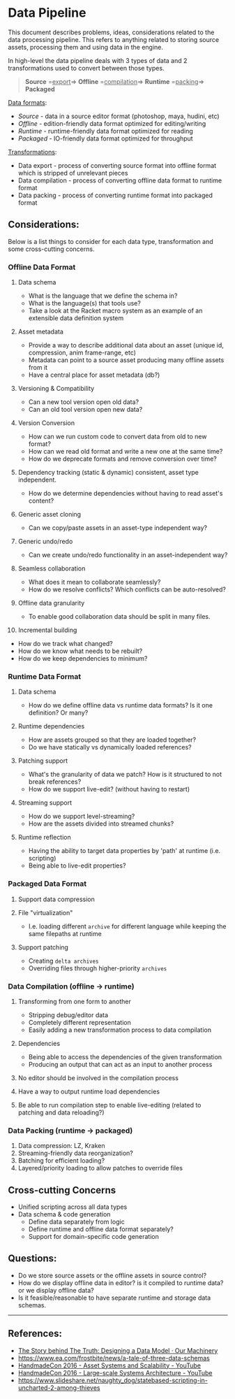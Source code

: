 # Data Pipeline

This document describes problems, ideas, considerations related to the data processing pipeline. This refers to anything related to storing source assets, processing them and using data in the engine. 

In high-level the data pipeline deals with 3 types of data and 2 transformations used to convert between those types.

> **Source** =<u>export</u>=> **Offline** =<u>compilation</u>=> **Runtime** =<u>packing</u>=> **Packaged**

<u>Data formats</u>:

- *Source* - data in a source editor format (photoshop, maya, hudini, etc)
- *Offline* - edition-friendly data format optimized for editing/writing
- *Runtime* - runtime-friendly data format optimized for reading
- *Packaged* - IO-friendly data format optimized for throughput

<u>Transformations</u>:

- Data export - process of converting source format into offline format which is stripped of unrelevant pieces
- Data compilation - process of converting offline data format to runtime format
- Data packing - process of converting runtime format into packaged format

## Considerations:

Below is a list things to consider for each data type, transformation and some cross-cutting concerns.

### Offline Data Format

1. Data schema

   - What is the language that we define the schema in?
   - What is the language(s) that tools use?
   - Take a look at the Racket macro system as an example of an extensible data definition system

2. Asset metadata

   - Provide a way to describe additional data about an asset (unique id, compression, anim frame-range, etc)
   - Metadata can point to a source asset producing many offline assets from it
   - Have a central place for asset metadata (db?)

3. Versioning & Compatibility

   - Can a new tool version open old data?
   - Can an old tool version open new data?

4. Version Conversion

   - How can we run custom code to convert data from old to new format?
   - How can we read old format and write a new one at the same time?
   - How do we deprecate formats and remove conversion over time?

5. Dependency tracking (static & dynamic) consistent, asset type independent.

   - How do we determine dependencies without having to read asset's content?

6. Generic asset cloning

   - Can we copy/paste assets in an asset-type independent way?

7. Generic undo/redo

   - Can we create undo/redo functionality in an asset-independent way?

8. Seamless collaboration

   - What does it mean to collaborate seamlessly?
   - How do we resolve conflicts? Which conflicts can be auto-resolved?

9. Offline data granularity

   - To enable good collaboration data should be split in many files.

10. Incremental building

   - How do we track what changed?
   - How do we know what needs to be rebuilt?
   - How do we keep dependencies to minimum?

### Runtime Data Format

1. Data schema

   - How do we define offline data vs runtime data formats? Is it one definition? Or many?

2. Runtime dependencies

   - How are assets grouped so that they are loaded together?
   - Do we have statically vs dynamically loaded references?

3. Patching support

   - What's the granularity of data we patch? How is it structured to not break references?
   - How do we support live-edit? (without having to restart)

4. Streaming support

   - How do we support level-streaming?
   - How are the assets divided into streamed chunks?

5. Runtime reflection

   - Having the ability to target data properties by 'path' at runtime (i.e. scripting)
   - Being able to live-edit properties?

### Packaged Data Format

1. Support data compression
2. File "virtualization"

   - I.e. loading different `archive` for different language while keeping the same filepaths at runtime

3. Support patching

   - Creating `delta archives`
   - Overriding files through higher-priority `archives`

### Data Compilation (offline -> runtime)

1. Transforming from one form to another

   - Stripping debug/editor data
   - Completely different representation 
   - Easily adding a new transformation process to data compilation

2. Dependencies

   - Being able to access the dependencies of the given transformation
   - Producing an output that can act as an input to another process

3. No editor should be involved in the compilation process

4. Have a way to output runtime load dependencies

5. Be able to run compilation step to enable live-editing (related to patching and data reloading?)

### Data Packing (runtime -> packaged)

1. Data compression: LZ, Kraken
2. Streaming-friendly data reorganization?
3. Batching for efficient loading?
4. Layered/priority loading to allow patches to override files

## Cross-cutting Concerns

- Unified scripting across all data types
- Data schema & code generation
  - Define data separately from logic
  - Define runtime and offline data format separately?
  - Support for domain-specific code generation

## Questions:

- Do we store source assets or the offline assets in source control?
- How do we display offline data in editor? is it compiled to runtime data? or we display offline data?
- Is it feasible/reasonable to have separate runtime and storage data schemas.





------



## References:
- [The Story behind The Truth: Designing a Data Model · Our Machinery](https://ourmachinery.com/post/the-story-behind-the-truth-designing-a-data-model/)
- https://www.ea.com/frostbite/news/a-tale-of-three-data-schemas
- [HandmadeCon 2016 - Asset Systems and Scalability - YouTube](https://www.youtube.com/watch?v=7KXVox0-7lU)
- [HandmadeCon 2016 - Large-scale Systems Architecture - YouTube](https://www.youtube.com/watch?v=gpINOFQ32o0)
- https://www.slideshare.net/naughty_dog/statebased-scripting-in-uncharted-2-among-thieves



